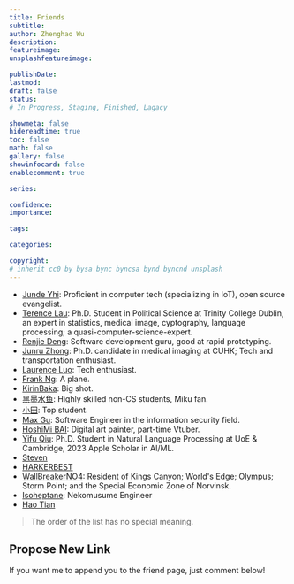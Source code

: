 ```yaml
---
title: Friends
subtitle: 
author: Zhenghao Wu
description: 
featureimage: 
unsplashfeatureimage: 

publishDate: 
lastmod: 
draft: false
status: 
# In Progress, Staging, Finished, Lagacy

showmeta: false
hidereadtime: true
toc: false
math: false
gallery: false
showinfocard: false
enablecomment: true

series: 

confidence: 
importance: 

tags:

categories:

copyright: 
# inherit cc0 by bysa bync byncsa bynd byncnd unsplash
---
```


- [Junde Yhi](https://yhi.moe): Proficient in computer tech (specializing in IoT), open source evangelist.
- [Terence Lau](https://www.cklau.cc/): Ph.D. Student in Political Science at Trinity College Dublin, an expert in statistics, medical image, cyptography, language processing; a quasi-computer-science-expert.
- [Renjie Deng](https://www.drjchn.com/): Software development guru, good at rapid prototyping.
- [Junru Zhong](https://junru.dev/): Ph.D. candidate in medical imaging at CUHK; Tech and transportation enthusiast.
- [Laurence Luo](https://www.lzc.app/): Tech enthusiast.
- [Frank Ng](https://aerofrankie.com/): A plane.
- [KirinBaka](https://9baka.moe/): Big shot.
- [黑墨水鱼](https://aquarium39.moe): Highly skilled non-CS students, Miku fan.
- [小田](https://hixiaotian.com): Top student.
- [Max Gu](https://guxianggao.github.io/): Software Engineer in the information security field.
- [HoshiMi BAI](https://hoshimi.cn/): Digital art painter, part-time Vtuber.
- [Yifu Qiu](https://yfqiu.netlify.app/): Ph.D. Student in Natural Language Processing at UoE & Cambridge, 2023 Apple Scholar in AI/ML.
- [Steven](https://blog.steven53.top)
- [HARKERBEST](https://www.harkerbest.cn)
- [WallBreakerNO4](https://blog.wall-breaker-no4.xyz/): Resident of Kings Canyon; World's Edge; Olympus; Storm Point; and the Special Economic Zone of Norvinsk.
- [Isoheptane](https://blog.cascade.moe/): Nekomusume Engineer
- [Hao Tian](https://www.haotian22.top/)

> The order of the list has no special meaning.

## Propose New Link

If you want me to append you to the friend page, just comment below!
